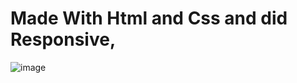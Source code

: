 # Made With Html and Css and did Responsive,


![image](https://github.com/JonesSZN/mediflow/assets/110791038/7218437b-c084-4ddd-8bf9-5e150eebaf91)





